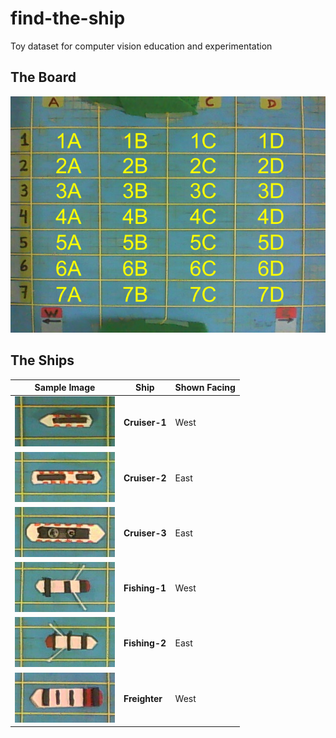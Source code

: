 # find-the-ship
Toy dataset for computer vision education and experimentation

## The Board

![The Board](./README_Board.png "The Board")

## The Ships

| Sample Image | Ship | Shown Facing |
| ------------ | ---- | ------------ |
| <img src="./README_Cruiser-1.jpg" width="160"> | **Cruiser-1** | West |
| <img src="./README_Cruiser-2.jpg" width="160"> | **Cruiser-2** | East |
| <img src="./README_Cruiser-3.jpg" width="160"> | **Cruiser-3** | East |
| <img src="./README_Fishing-1.jpg" width="160"> | **Fishing-1** | West |
| <img src="./README_Fishing-2.jpg" width="160"> | **Fishing-2** | East |
| <img src="./README_Freighter.jpg" width="160"> | **Freighter** | West |
